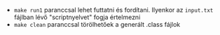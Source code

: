 - `make run1` paranccsal lehet futtatni és fordítani. Ilyenkor az `input.txt` fájlban lévő "scriptnyelvet" fogja értelmezni
- `make clean` paranccsal törölhetőek a generált .class fájlok